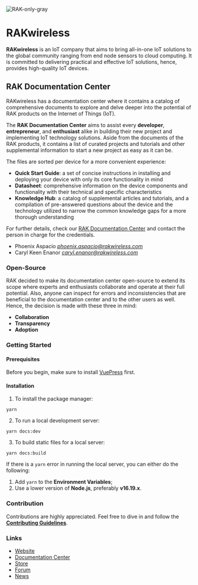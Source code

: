 ![RAK-only-gray](https://github.com/RAKWireless/rakwireless-docs-internal/blob/drafts/docs/.vuepress/public/assets/rakwireless/RAK-only-gray.png)


# RAKwireless
**RAKwireless** is an IoT company that aims to bring all-in-one IoT solutions to the global community ranging from end node sensors to cloud computing. It is committed to delivering practical and effective IoT solutions, hence, provides high-quality IoT devices.

## RAK Documentation Center
RAKwireless has a documentation center where it contains a catalog of comprehensive documents to explore and delve deeper into the potential of RAK products on the Internet of Things (IoT).

The **RAK Documentation Center** aims to assist every **developer**, **entrepreneur**, and **enthusiast** alike in building their new project and implementing IoT technology solutions. Aside from the documents of the RAK products, it contains a list of curated projects and tutorials and other supplemental information to start a new project as easy as it can be.

The files are sorted per device for a more convenient experience:
- **Quick Start Guide**: a set of concise instructions in installing and deploying your device with only its core functionality in mind
- **Datasheet**: comprehensive information on the device components and functionality with their technical and specific characteristics
- **Knowledge Hub**: a catalog of supplemental articles and tutorials, and a compilation of pre-answered questions about the device and the technology utilized to narrow the common knowledge gaps for a more thorough understanding


For further details, check our [RAK Documentation Center](https://staging.docs.rakwireless.com/) and contact the person in charge for the credentials.

- Phoenix Aspacio *phoenix.aspacio@rakwireless.com*
- Caryl Keen Enanor *caryl.enanor@rakwireless.com*

### Open-Source
RAK decided to make its documentation center open-source to extend its scope where experts and enthusiasts collaborate and operate at their full potential. Also, anyone can inspect for errors and inconsistencies that are beneficial to the documentation center and to the other users as well. Hence, the decision is made with these three in mind:

* **Collaboration**
* **Transparency**
* **Adoption**


### Getting Started
#### Prerequisites
Before you begin, make sure to install [VuePress](https://vuepress.vuejs.org/) first.

#### Installation

1. To install the package manager:

```
yarn
```

2. To run a local development server:

```
yarn docs:dev
```

3. To build static files for a local server:

```
yarn docs:build
```


If there is a `yarn` error in running the local server, you can either do the following:
1. Add `yarn` to the **Environment Variables**;
2. Use a lower version of **Node.js**, preferably **v16.19.x**.

### Contribution

Contributions are highly appreciated. Feel free to dive in and follow the [**Contributing Guidelines**](CONTRIBUTING.md).

### Links

* [Website](https://www.rakwireless.com/)
* [Documentation Center](https://docs.rakwireless.com/)
* [Store](https://store.rakwireless.com/)
* [Forum](forum.rakwireless.com)
* [News](news.rakwireless.com)
